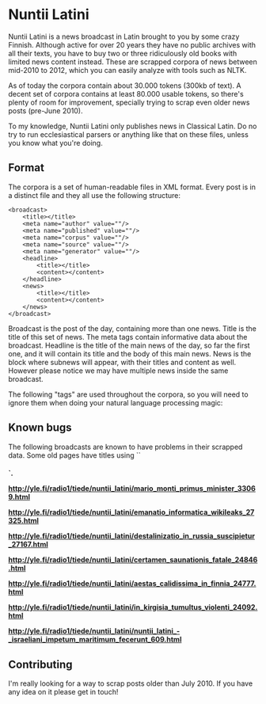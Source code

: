 Nuntii Latini
=============

Nuntii Latini is a news broadcast in Latin brought to you by some crazy Finnish. Although active for over 20 years they have no public archives with all their texts, you have to buy two or three ridiculously old books with limited news content instead. These are scrapped corpora of news between mid-2010 to 2012, which you can easily analyze with tools such as NLTK.

As of today the corpora contain about 30.000 tokens (300kb of text). A decent set of corpora contains at least 80.000 usable tokens, so there's plenty of room for improvement, specially trying to scrap even older news posts (pre-June 2010).

To my knowledge, Nuntii Latini only publishes news in Classical Latin. Do no try to run ecclesiastical parsers or anything like that on these files, unless you know what you're doing.

Format
------

The corpora is a set of human-readable files in XML format. Every post is in a distinct file and they all use the following structure:

```
<broadcast>
    <title></title>
    <meta name="author" value=""/>
    <meta name="published" value=""/>
    <meta name="corpus" value=""/>
    <meta name="source" value=""/>
    <meta name="generator" value=""/>
    <headline>
        <title></title>
        <content></content>
    </headline>
    <news>
        <title></title>
        <content></content>
    </news>
</broadcast>
```

Broadcast is the post of the day, containing more than one news. Title is the title of this set of news. The meta tags contain informative data about the broadcast. Headline is the title of the main news of the day, so far the first one, and it will contain its title and the body of this main news. News is the block where subnews will appear, with their titles and content as well. However please notice we may have multiple news inside the same broadcast.

The following "tags" are used throughout the corpora, so you will need to ignore them when doing your natural language processing magic:

Known bugs
----------

The following broadcasts are known to have problems in their scrapped data. Some old pages have titles using ``<h4>`.

http://yle.fi/radio1/tiede/nuntii_latini/mario_monti_primus_minister_33069.html

http://yle.fi/radio1/tiede/nuntii_latini/emanatio_informatica_wikileaks_27325.html

http://yle.fi/radio1/tiede/nuntii_latini/destalinizatio_in_russia_suscipietur_27167.html

http://yle.fi/radio1/tiede/nuntii_latini/certamen_saunationis_fatale_24846.html

http://yle.fi/radio1/tiede/nuntii_latini/aestas_calidissima_in_finnia_24777.html

http://yle.fi/radio1/tiede/nuntii_latini/in_kirgisia_tumultus_violenti_24092.html

http://yle.fi/radio1/tiede/nuntii_latini/nuntii_latini_-_israeliani_impetum_maritimum_fecerunt_609.html

Contributing
------------

I'm really looking for a way to scrap posts older than July 2010. If you have any idea on it please get in touch!
